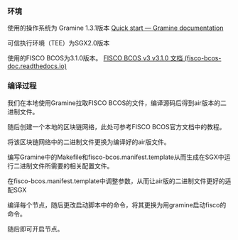 ### 环境

使用的操作系统为 Gramine 1.3.1版本 [Quick start — Gramine documentation](https://gramine.readthedocs.io/en/v1.2/quickstart.html#prerequisites)

可信执行环境（TEE）为SGX2.0版本

使用的FISCO BCOS为3.1.0版本。 [FISCO BCOS v3 v3.1.0 文档 (fisco-bcos-doc.readthedocs.io)](https://fisco-bcos-doc.readthedocs.io/zh_CN/latest/docs/develop/stress_testing.html)

### 编译过程

我们在本地使用Gramine拉取FISCO BCOS的文件，编译源码后得到air版本的二进制文件。

随后创建一个本地的区块链网络，此处可参考FISCO BCOS官方文档中的教程。

将该区块链网络中的二进制文件更换为编译好的air版文件。

编写Gramine中的Makefile和fisco-bcos.manifest.template从而生成在SGX中运行二进制文件所需要的相关配置文件。

在fisco-bcos.manifest.template中调整参数，从而让air版的二进制文件更好的适配SGX

编译每个节点，随后更改启动脚本中的命令，将其更换为用gramine启动fisco的命令。

随后即可开启节点。


